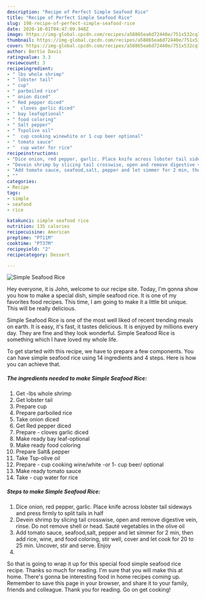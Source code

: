 ```yaml
---
description: "Recipe of Perfect Simple Seafood Rice"
title: "Recipe of Perfect Simple Seafood Rice"
slug: 198-recipe-of-perfect-simple-seafood-rice
date: 2020-10-01T04:47:09.948Z
image: https://img-global.cpcdn.com/recipes/a58865ea6d72440e/751x532cq70/simple-seafood-rice-recipe-main-photo.jpg
thumbnail: https://img-global.cpcdn.com/recipes/a58865ea6d72440e/751x532cq70/simple-seafood-rice-recipe-main-photo.jpg
cover: https://img-global.cpcdn.com/recipes/a58865ea6d72440e/751x532cq70/simple-seafood-rice-recipe-main-photo.jpg
author: Bertie Davis
ratingvalue: 3.3
reviewcount: 3
recipeingredient:
- " lbs whole shrimp"
- " lobster tail"
- " cup"
- " parboiled rice"
- " onion diced"
- " Red pepper diced"
- "  cloves garlic diced"
- " bay leafoptional"
- " food coloring"
- " Salt pepper"
- " Tspolive oil"
- "  cup cooking winewhite or 1 cup beer optional"
- " tomato sauce"
- "  cup water for rice"
recipeinstructions:
- "Dice onion, red pepper, garlic. Place knife across lobster tail sideways and press firmly to split tails in half"
- "Devein shrimp by slicing tail crosswise, open and remove digestive vein, rinse. Do not remove shell or head. Sauté vegetables in the olive oil"
- "Add tomato sauce, seafood,salt, pepper and let simmer for 2 min, then add rice, wine, and food coloring, stir well, cover and let cook for 20 to 25 min. Uncover, stir and serve. Enjoy"
- ""
categories:
- Recipe
tags:
- simple
- seafood
- rice

katakunci: simple seafood rice 
nutrition: 135 calories
recipecuisine: American
preptime: "PT11M"
cooktime: "PT37M"
recipeyield: "2"
recipecategory: Dessert

---
```



![Simple Seafood Rice](https://img-global.cpcdn.com/recipes/a58865ea6d72440e/751x532cq70/simple-seafood-rice-recipe-main-photo.jpg)

Hey everyone, it is John, welcome to our recipe site. Today, I'm gonna show you how to make a special dish, simple seafood rice. It is one of my favorites food recipes. This time, I am going to make it a little bit unique. This will be really delicious.



Simple Seafood Rice is one of the most well liked of recent trending meals on earth. It is easy, it's fast, it tastes delicious. It is enjoyed by millions every day. They are fine and they look wonderful. Simple Seafood Rice is something which I have loved my whole life.


To get started with this recipe, we have to prepare a few components. You can have simple seafood rice using 14 ingredients and 4 steps. Here is how you can achieve that.

<!--inarticleads1-->

##### The ingredients needed to make Simple Seafood Rice:

1. Get  -lbs whole shrimp
1. Get  lobster tail
1. Prepare  cup
1. Prepare  parboiled rice
1. Take  onion diced
1. Get  Red pepper diced
1. Prepare  - cloves garlic diced
1. Make ready  bay leaf-optional
1. Make ready  food coloring
1. Prepare  Salt&amp; pepper
1. Take  Tsp-olive oil
1. Prepare  - cup cooking wine/white -or 1- cup beer/ optional
1. Make ready  tomato sauce
1. Take  - cup water for rice




<!--inarticleads2-->

##### Steps to make Simple Seafood Rice:

1. Dice onion, red pepper, garlic. Place knife across lobster tail sideways and press firmly to split tails in half
1. Devein shrimp by slicing tail crosswise, open and remove digestive vein, rinse. Do not remove shell or head. Sauté vegetables in the olive oil
1. Add tomato sauce, seafood,salt, pepper and let simmer for 2 min, then add rice, wine, and food coloring, stir well, cover and let cook for 20 to 25 min. Uncover, stir and serve. Enjoy
1. 




So that is going to wrap it up for this special food simple seafood rice recipe. Thanks so much for reading. I'm sure that you will make this at home. There's gonna be interesting food in home recipes coming up. Remember to save this page in your browser, and share it to your family, friends and colleague. Thank you for reading. Go on get cooking!
